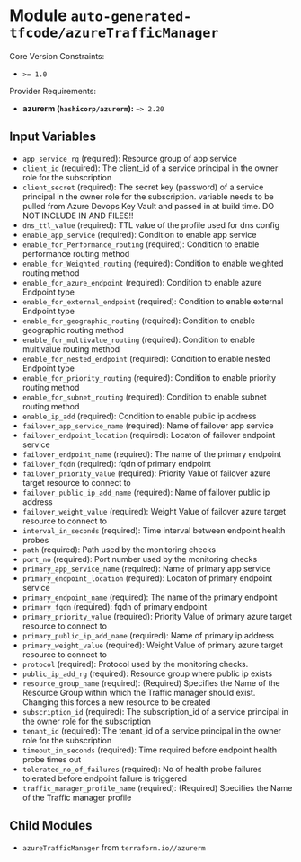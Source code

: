 
# Module `auto-generated-tfcode/azureTrafficManager`

Core Version Constraints:
* `>= 1.0`

Provider Requirements:
* **azurerm (`hashicorp/azurerm`):** `~> 2.20`

## Input Variables
* `app_service_rg` (required): Resource group of app service
* `client_id` (required): The client_id of a service principal in the owner role for the subscription
* `client_secret` (required): The secret key (password) of a service principal in the owner role for the subscription. variable needs to be pulled from Azure Devops Key Vault and passed in at build time. DO NOT INCLUDE IN AND FILES!!
* `dns_ttl_value` (required): TTL value of the profile used for dns config
* `enable_app_service` (required): Condition to enable app service
* `enable_for_Performance_routing` (required): Condition to enable performance routing method 
* `enable_for_Weighted_routing` (required): Condition to enable weighted routing method 
* `enable_for_azure_endpoint` (required): Condition to enable azure Endpoint type
* `enable_for_external_endpoint` (required): Condition to enable external Endpoint type
* `enable_for_geographic_routing` (required): Condition to enable geographic routing method 
* `enable_for_multivalue_routing` (required): Condition to enable multivalue routing method 
* `enable_for_nested_endpoint` (required): Condition to enable nested Endpoint type
* `enable_for_priority_routing` (required): Condition to enable priority routing method 
* `enable_for_subnet_routing` (required): Condition to enable subnet routing method 
* `enable_ip_add` (required): Condition to enable public ip address
* `failover_app_service_name` (required): Name of failover app service
* `failover_endpoint_location` (required): Locaton of failover endpoint service
* `failover_endpoint_name` (required): The name of the primary endpoint
* `failover_fqdn` (required): fqdn of primary endpoint
* `failover_priority_value` (required): Priority Value of failover azure target resource to connect to
* `failover_public_ip_add_name` (required): Name of failover public ip address
* `failover_weight_value` (required): Weight Value of failover azure target resource to connect to
* `interval_in_seconds` (required): Time interval between endpoint health probes
* `path` (required): Path used by the monitoring checks
* `port_no` (required): Port number used by the monitoring checks
* `primary_app_service_name` (required): Name of primary app service
* `primary_endpoint_location` (required): Locaton of primary endpoint service
* `primary_endpoint_name` (required): The name of the primary endpoint
* `primary_fqdn` (required): fqdn of primary endpoint
* `primary_priority_value` (required): Priority Value of primary azure target resource to connect to
* `primary_public_ip_add_name` (required): Name of primary ip address
* `primary_weight_value` (required): Weight Value of primary azure target resource to connect to
* `protocol` (required): Protocol used by the monitoring checks.
* `public_ip_add_rg` (required): Resource group where public ip exists
* `resource_group_name` (required): (Required) Specifies the Name of the Resource Group within which the Traffic manager should exist. Changing this forces a new resource to be created
* `subscription_id` (required): The subscription_id of a service principal in the owner role for the subscription
* `tenant_id` (required): The tenant_id of a service principal in the owner role for the subscription
* `timeout_in_seconds` (required): Time required before endpoint health probe times out
* `tolerated_no_of_failures` (required): No of health probe failures tolerated before endpoint failure is triggered
* `traffic_manager_profile_name` (required): (Required) Specifies the Name of the  Traffic manager profile

## Child Modules
* `azureTrafficManager` from `terraform.io//azurerm`

